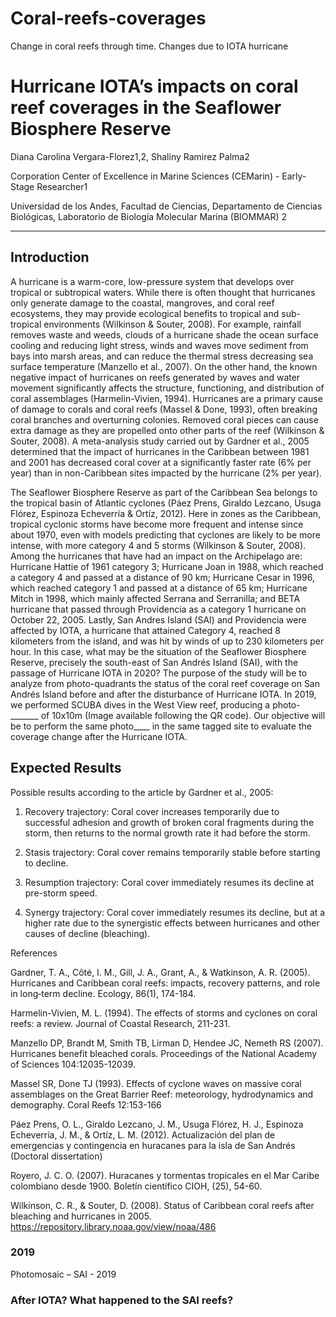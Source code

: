 # Coral-reefs-coverages
Change in coral reefs through time. Changes due to IOTA hurricane

# Hurricane IOTA’s impacts on coral reef coverages in the Seaflower Biosphere Reserve 

 

Diana Carolina Vergara-Florez1,2, Shaliny Ramirez Palma2 

Corporation Center of Excellence in Marine Sciences (CEMarin) - Early-Stage Researcher1  

Universidad de los Andes, Facultad de Ciencias, Departamento de Ciencias Biológicas, Laboratorio de Biología Molecular Marina (BIOMMAR) 2 

___________________________________________________ 


## Introduction 

A hurricane is a warm-core, low-pressure system that develops over tropical or subtropical waters. While there is often thought that hurricanes only generate damage to the coastal, mangroves, and coral reef ecosystems, they may provide ecological benefits to tropical and sub-tropical environments (Wilkinson & Souter, 2008). For example, rainfall removes waste and weeds, clouds of a hurricane shade the ocean surface cooling and reducing light stress, winds and waves move sediment from bays into marsh areas, and can reduce the thermal stress decreasing sea surface temperature (Manzello et al., 2007). On the other hand, the known negative impact of hurricanes on reefs generated by waves and water movement significantly affects the structure, functioning, and distribution of coral assemblages (Harmelin-Vivien, 1994). Hurricanes are a primary cause of damage to corals and coral reefs (Massel & Done, 1993), often breaking coral branches and overturning colonies. Removed coral pieces can cause extra damage as they are propelled onto other parts of the reef (Wilkinson & Souter, 2008). A meta-analysis study carried out by Gardner et al., 2005 determined that the impact of hurricanes in the Caribbean between 1981 and 2001 has decreased coral cover at a significantly faster rate (6% per year) than in non-Caribbean sites impacted by the hurricane (2% per year).  

The Seaflower Biosphere Reserve as part of the Caribbean Sea belongs to the tropical basin of Atlantic cyclones (Páez Prens, Giraldo Lezcano, Usuga Flórez, Espinoza Echeverría & Ortíz, 2012). Here in zones as the Caribbean, tropical cyclonic storms have become more frequent and intense since about 1970, even with models predicting that cyclones are likely to be more intense, with more category 4 and 5 storms (Wilkinson & Souter, 2008). Among the hurricanes that have had an impact on the Archipelago are: Hurricane Hattie of 1961 category 3; Hurricane Joan in 1988, which reached a category 4 and passed at a distance of 90 km; Hurricane Cesar in 1996, which reached category 1 and passed at a distance of 65 km; Hurricane Mitch in 1998, which mainly affected Serrana and Serranilla; and BETA hurricane that passed through Providencia as a category 1 hurricane on October 22, 2005. Lastly, San Andres Island (SAI) and Providencia were affected by IOTA, a hurricane that attained Category 4, reached 8 kilometers from the island, and was hit by winds of up to 230 kilometers per hour. In this case, what may be the situation of the Seaflower Biosphere Reserve, precisely the south-east of San Andrés Island (SAI), with the passage of Hurricane IOTA in 2020? The purpose of the study will be to analyze from photo-quadrants the status of the coral reef coverage on San Andrés Island before and after the disturbance of Hurricane IOTA. In 2019, we performed SCUBA dives in the West View reef, producing a photo-_______ of 10x10m (Image available following the QR code). Our objective will be to perform the same photo____ in the same tagged site to evaluate the coverage change after the Hurricane IOTA. 

 
## Expected Results 

Possible results according to the article by Gardner et al., 2005: 

1. Recovery trajectory: Coral cover increases temporarily due to successful adhesion and growth of broken coral fragments during the storm, then returns to the normal growth rate it had before the storm. 

2. Stasis trajectory: Coral cover remains temporarily stable before starting to decline. 

3. Resumption trajectory: Coral cover immediately resumes its decline at pre-storm speed. 

4. Synergy trajectory: Coral cover immediately resumes its decline, but at a higher rate due to the synergistic effects between hurricanes and other causes of decline (bleaching). 

 

References 

Gardner, T. A., Côté, I. M., Gill, J. A., Grant, A., & Watkinson, A. R. (2005). Hurricanes and Caribbean coral reefs: impacts, recovery patterns, and role in long‐term decline. Ecology, 86(1), 174-184. 

Harmelin-Vivien, M. L. (1994). The effects of storms and cyclones on coral reefs: a review. Journal of Coastal Research, 211-231. 

Manzello DP, Brandt M, Smith TB, Lirman D, Hendee JC, Nemeth RS (2007). Hurricanes benefit bleached corals. Proceedings of the National Academy of Sciences 104:12035-12039. 

Massel SR, Done TJ (1993). Effects of cyclone waves on massive coral assemblages on the Great Barrier Reef: meteorology, hydrodynamics and demography. Coral Reefs 12:153-166 

Páez Prens, O. L., Giraldo Lezcano, J. M., Usuga Flórez, H. J., Espinoza Echeverría, J. M., & Ortíz, L. M. (2012). Actualización del plan de emergencias y contingencia en huracanes para la isla de San Andrés (Doctoral dissertation) 

Royero, J. C. O. (2007). Huracanes y tormentas tropicales en el Mar Caribe colombiano desde 1900. Boletín científico CIOH, (25), 54-60. 

Wilkinson, C. R., & Souter, D. (2008). Status of Caribbean coral reefs after bleaching and hurricanes in 2005. https://repository.library.noaa.gov/view/noaa/486 

 
### 2019
Photomosaic – SAI - 2019 



### After IOTA? What happened to the SAI reefs?
